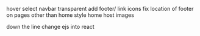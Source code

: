 
hover select navbar
transparent
add footer/ link icons
fix location of footer on pages other than home
style home
host images


down the line change ejs into react